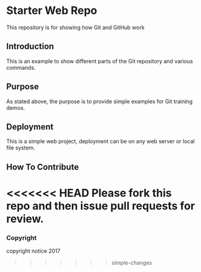 # Starter Web Repo

This repository is for showing how Git and GitHub work

## Introduction

This is an example to show different parts of the Git repository and various commands.

## Purpose

As stated above, the purpose is to provide simple examples for Git training demos.

## Deployment

This is a simple web project, deployment can be on any web server or local file system.

## How To Contribute

<<<<<<< HEAD
Please fork this repo and then issue pull requests for review.
=======
### Copyright
copyright notice 2017
>>>>>>> simple-changes
